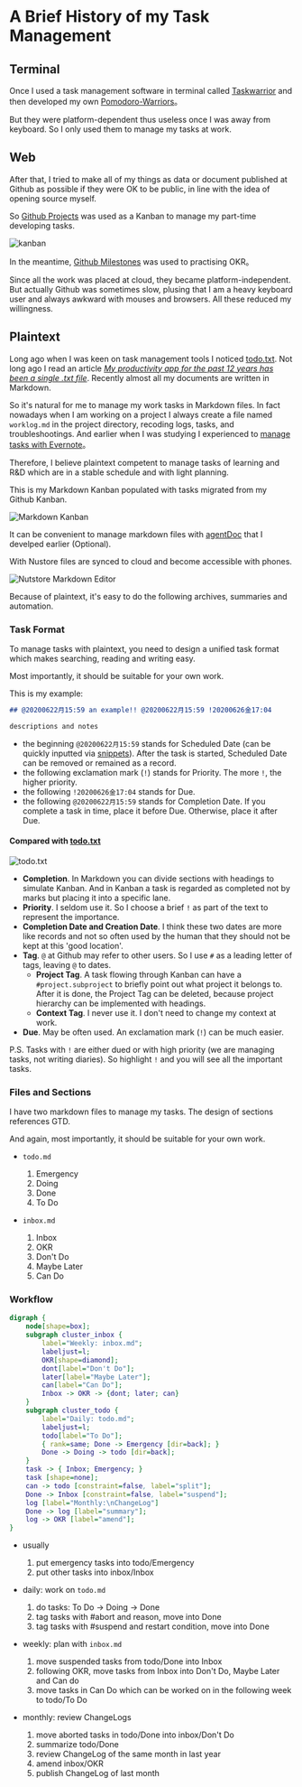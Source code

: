 # A Brief History of my Task Management

## Terminal

Once I used a task management software in terminal called [Taskwarrior](https://taskwarrior.org/) and then developed my own [Pomodoro-Warriors](https://github.com/cf020031308/pomodoro-warriors)。


But they were platform-dependent thus useless once I was away from keyboard.
So I only used them to manage my tasks at work.

## Web


After that, I tried to make all of my things as data or document published at Github as possible if they were OK to be public, in line with the idea of opening source myself.


So [Github Projects](https://github.com/cf020031308/cf020031308.github.io/projects/1?fullscreen=true)  was used as a Kanban to manage my part-time developing tasks.

![kanban](kanban.png)


In the meantime, [Github Milestones](https://github.com/cf020031308/cf020031308.github.io/milestones?state=closed) was used to practising OKR。


Since all the work was placed at cloud, they became platform-independent.
But actually Github was sometimes slow, plusing that I am a heavy keyboard user and always awkward with mouses and browsers.
All these reduced my willingness.

## Plaintext

Long ago when I was keen on task management tools I noticed [todo.txt][todo.txt].
Not long ago I read an article [*My productivity app for the past 12 years has been a single .txt file*](https://jeffhuang.com/productivity_text_file/).
Recently almost all my documents are written in Markdown.

So it's natural for me to manage my work tasks in Markdown files.
In fact nowadays when I am working on a project I always create a file named `worklog.md` in the project directory, recoding logs, tasks, and troubleshootings.
And earlier when I was studying I experienced to [manage tasks with Evernote](/blog/mobile-management/)。

Therefore, I believe plaintext competent to manage tasks of learning and R&D which are in a stable schedule and with light planning.


This is my Markdown Kanban populated with tasks migrated from my Github Kanban.

![Markdown Kanban](markdown-kanban.png)


It can be convenient to manage markdown files with [agentDoc](https://github.com/cf020031308/agentDoc) that I develped earlier (Optional).


With Nustore files are synced to cloud and become accessible with phones.

![Nutstore Markdown Editor](WechatIMG590.jpeg)


Because of plaintext, it's easy to do the following archives, summaries and automation.

### Task Format

To manage tasks with plaintext, you need to design a unified task format which makes searching, reading and writing easy.

Most importantly, it should be suitable for your own work.


This is my example:

```markdown
## @20200622月15:59 an example!! @20200622月15:59 !20200626金17:04

descriptions and notes
```


* the beginning `@20200622月15:59` stands for Scheduled Date (can be quickly inputted via [snippets](https://github.com/cf020031308/cf020031308.github.io/blob/master/dotfiles/vim/vim-snippets/markdown.snippets)). After the task is started, Scheduled Date can be removed or remained as a record.
* the following exclamation mark (`!`) stands for Priority. The more `!`, the higher priority.
* the following `!20200626金17:04` stands for Due.
* the following `@20200622月15:59` stands for Completion Date. If you complete a task in time, place it before Due. Otherwise, place it after Due.


#### Compared with [todo.txt](todo.txt)


![todo.txt](todotxt.png)


- **Completion**. In Markdown you can divide sections with headings to simulate Kanban. And in Kanban a task is regarded as completed not by marks but placing it into a specific lane.
- **Priority**. I seldom use it. So I choose a brief `!` as part of the text to represent the importance.
- **Completion Date and Creation Date**.  I think these two dates are more like records and not so often used by the human that they should not be kept at this 'good location'.
- **Tag**. `@` at Github may refer to other users. So I use `#` as a leading letter of tags, leaving `@` to dates.
  - **Project Tag**. A task flowing through Kanban can have a `#project.subproject` to briefly point out what project it belongs to. After it is done, the Project Tag can be deleted, because project hierarchy can be implemented with headings.
  - **Context Tag**. I never use it. I don't need to change my context at work.
- **Due**. May be often used. An exclamation mark (`!`) can be much easier.


P.S. Tasks with `!` are either dued or with high priority (we are managing tasks, not writing diaries). So highlight `!` and you will see all the important tasks.


### Files and Sections

I have two markdown files to manage my tasks.
The design of sections references GTD.

And again, most importantly, it should be suitable for your own work.


* `todo.md`
  1. Emergency
  2. Doing
  3. Done
  4. To Do


* `inbox.md`
  1. Inbox
  2. OKR
  3. Don't Do
  4. Maybe Later
  5. Can Do


### Workflow


```dot
digraph {
    node[shape=box];
    subgraph cluster_inbox {
        label="Weekly: inbox.md";
        labeljust=l;
        OKR[shape=diamond];
        dont[label="Don't Do"];
        later[label="Maybe Later"];
        can[label="Can Do"];
        Inbox -> OKR -> {dont; later; can}
    }
    subgraph cluster_todo {
        label="Daily: todo.md";
        labeljust=l;
        todo[label="To Do"];
        { rank=same; Done -> Emergency [dir=back]; }
        Done -> Doing -> todo [dir=back];
    }
    task -> { Inbox; Emergency; }
    task [shape=none];
    can -> todo [constraint=false, label="split"];
    Done -> Inbox [constraint=false, label="suspend"];
    log [label="Monthly:\nChangeLog"]
    Done -> log [label="summary"];
    log -> OKR [label="amend"];
}


```
* usually
  1. put emergency tasks into todo/Emergency
  2. put other tasks into inbox/Inbox


* daily: work on `todo.md`
  1. do tasks: To Do -> Doing -> Done
  2. tag tasks with #abort and reason, move into Done
  3. tag tasks with #suspend and restart condition, move into Done


* weekly: plan with `inbox.md`
  1. move suspended tasks from todo/Done into Inbox
  2. following OKR, move tasks from Inbox into Don't Do, Maybe Later and Can do
  3. move tasks in Can Do which can be worked on in the following week to todo/To Do


* monthly: review ChangeLogs
  1. move aborted tasks in todo/Done into inbox/Don't Do
  2. summarize todo/Done
  3. review ChangeLog of the same month in last year
  4. amend inbox/OKR
  5. publish ChangeLog of last month


[todo.txt]: <https://github.com/todotxt/todo.txt> "todo.txt"
